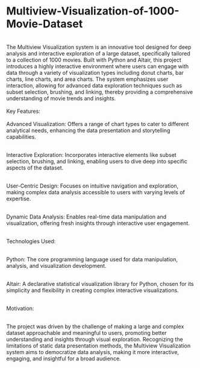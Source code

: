 # Multiview-Visualization-of-1000-Movie-Dataset
<br>
The Multiview Visualization system is an innovative tool designed for deep analysis and interactive exploration of a large dataset, specifically tailored to a collection of 1000 movies. Built with Python and Altair, this project introduces a highly interactive environment where users can engage with data through a variety of visualization types including donut charts, bar charts, line charts, and area charts. The system emphasizes user interaction, allowing for advanced data exploration techniques such as subset selection, brushing, and linking, thereby providing a comprehensive understanding of movie trends and insights.
<br><br>
Key Features:<br>
<br>
Advanced Visualization: Offers a range of chart types to cater to different analytical needs, enhancing the data presentation and storytelling capabilities.<br><br>

Interactive Exploration: Incorporates interactive elements like subset selection, brushing, and linking, enabling users to dive deep into specific aspects of the dataset.<br><br>

User-Centric Design: Focuses on intuitive navigation and exploration, making complex data analysis accessible to users with varying levels of expertise.<br><br>

Dynamic Data Analysis: Enables real-time data manipulation and visualization, offering fresh insights through interactive user engagement.<br><br>

Technologies Used:<br><br>

Python: The core programming language used for data manipulation, analysis, and visualization development.<br><br>

Altair: A declarative statistical visualization library for Python, chosen for its simplicity and flexibility in creating complex interactive visualizations.<br><br>

Motivation:<br><br>

The project was driven by the challenge of making a large and complex dataset approachable and meaningful to users, promoting better understanding and insights through visual exploration. Recognizing the limitations of static data presentation methods, the Multiview Visualization system aims to democratize data analysis, making it more interactive, engaging, and insightful for a broad audience.

